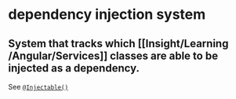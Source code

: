 # dependency injection system

## System that tracks which [[Insight/Learning /Angular/Services]] classes are able to be injected as a dependency.

See [`@Injectable()`](craftdocs://open?blockId=C693982F-E0A9-401D-AC34-7BC546E7AC42&spaceId=35b7910a-02c9-b6ae-7bc0-106a5eab9e46)

